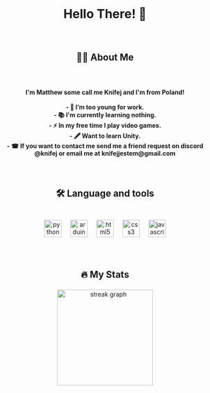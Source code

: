 <br clear="both">

<h1 align="center">Hello There! 👋</h1>

###

<br clear="both">

<h2 align="center">👩‍💻  About Me</h2>

###

<br clear="both">

<h4 align="center">I'm Matthew some call me Knifej and I'm from Poland!<br><br>- 🔭 I’m too young for work.<br>- 📚 I'm currently learning nothing.<br>- ⚡ In my free time I play video games.<br>- 🖋 Want to learn Unity.<br>- ☎ If you want to contact me send me a friend request on discord @knifej or email me at knifejjestem@gmail.com</h4>

###

<br clear="both">

<h2 align="center">🛠 Language and tools</h2>

###

<br clear="both">

<div align="center">
  <img src="https://cdn.simpleicons.org/python/3776AB" height="40" alt="python logo"  />
  <img width="12" />
  <img src="https://cdn.simpleicons.org/arduino/00979D" height="40" alt="arduino logo"  />
  <img width="12" />
  <img src="https://cdn.simpleicons.org/html5/E34F26" height="40" alt="html5 logo"  />
  <img width="12" />
  <img src="https://cdn.simpleicons.org/css3/1572B6" height="40" alt="css3 logo"  />
  <img width="12" />
  <img src="https://cdn.simpleicons.org/javascript/F7DF1E" height="40" alt="javascript logo"  />
</div>

###

<br clear="both">

<h2 align="center">🔥   My Stats</h2>

###

<div align="center">
  <img src="https://streak-stats.demolab.com?user=KnifejJestem&locale=en&mode=daily&theme=dark&hide_border=false&border_radius=5&order=3" height="220" alt="streak graph"  />
</div>

###
